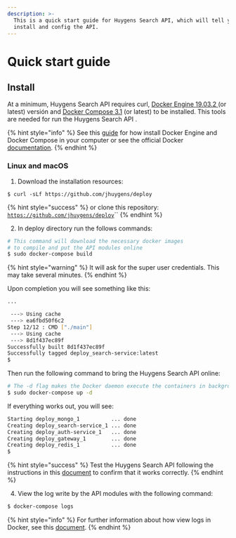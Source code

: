 ```yaml
---
description: >-
  This is a quick start guide for Huygens Search API, which will tell you how to
  install and config the API.
---
```


# Quick start guide

## Install

At a minimum, Huygens Search API requires curl, [Docker Engine 19.03.2 ](https://docs.docker.com/engine/)\(or latest\) versión and [Docker Compose 3.1](https://docs.docker.com/compose/install/) \(or latest\) to be installed. This tools are needed for run the Huygens Search API .

{% hint style="info" %}
See this [guide](https://www.digitalocean.com/community/tutorials/how-to-install-and-use-docker-compose-on-ubuntu-20-04) for how install Docker Engine and Docker Compose in your computer or see the official Docker [documentation](https://docs.docker.com/get-docker/).
{% endhint %}

### Linux and macOS

1. Download the installation resources:

```
$ curl -sLf https://github.com/jhuygens/deploy
```

{% hint style="success" %}
 or clone this repository: [`https://github.com/jhuygens/deploy`](https://github.com/jhuygens/deploy)\`\`
{% endhint %}

2. In deploy directory run the follows commands:

```bash
# This command will download the necessary docker images 
# to compile and put the API modules online
$ sudo docker-compose build
```

{% hint style="warning" %}
It will ask for the super user credentials. This may take several minutes.
{% endhint %}

Upon completion you will see something like this:

```bash
...

 ---> Using cache
 ---> ea6fbd50f6c2
Step 12/12 : CMD ["./main"]
 ---> Using cache
 ---> 8d1f437ec89f
Successfully built 8d1f437ec89f
Successfully tagged deploy_search-service:latest
$
```

Then run the following command to bring the Huygens Search API online:

```bash
# The -d flag makes the Docker daemon execute the containers in background
$ sudo docker-compose up -d
```

If everything works out, you will see:

```bash
Starting deploy_mongo_1          ... done
Creating deploy_search-service_1 ... done
Creating deploy_auth-service_1   ... done
Creating deploy_gateway_1        ... done
Creating deploy_redis_1          ... done
$
```

{% hint style="success" %}
Test the Huygens Search API following the instructions in this [document](api-reference/endpoint-reference/) to confirm that it works correctly.
{% endhint %}

4. View the log write by the API modules with the following command:

```bash
$ docker-compose logs
```

{% hint style="info" %}
For further information about how view logs in Docker, see this [document](https://docs.docker.com/config/containers/logging/). 
{% endhint %}

